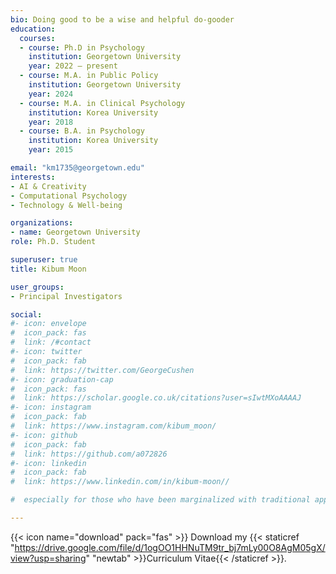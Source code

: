 ```yaml
---
bio: Doing good to be a wise and helpful do-gooder 
education:
  courses:
  - course: Ph.D in Psychology
    institution: Georgetown University
    year: 2022 – present
  - course: M.A. in Public Policy
    institution: Georgetown University
    year: 2024
  - course: M.A. in Clinical Psychology
    institution: Korea University
    year: 2018
  - course: B.A. in Psychology
    institution: Korea University
    year: 2015

email: "km1735@georgetown.edu"
interests:
- AI & Creativity
- Computational Psychology
- Technology & Well-being

organizations:
- name: Georgetown University
role: Ph.D. Student

superuser: true
title: Kibum Moon

user_groups:
- Principal Investigators

social:
#- icon: envelope
#  icon_pack: fas
#  link: /#contact
#- icon: twitter
#  icon_pack: fab
#  link: https://twitter.com/GeorgeCushen
#- icon: graduation-cap
#  icon_pack: fas
#  link: https://scholar.google.co.uk/citations?user=sIwtMXoAAAAJ
#- icon: instagram
#  icon_pack: fab
#  link: https://www.instagram.com/kibum_moon/
#- icon: github
#  icon_pack: fab
#  link: https://github.com/a072826
#- icon: linkedin
#  icon_pack: fab
#  link: https://www.linkedin.com/in/kibum-moon//

#  especially for those who have been marginalized with traditional approach. 

---
```



{{< icon name="download" pack="fas" >}} Download my {{< staticref "https://drive.google.com/file/d/1ogOO1HHNuTM9tr_bj7mLy00O8AgM05gX/view?usp=sharing" "newtab" >}}Curriculum Vitae{{< /staticref >}}.
